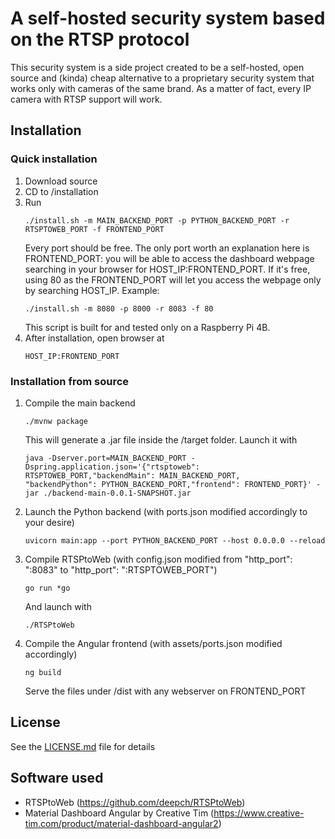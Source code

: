 # A self-hosted security system based on the RTSP protocol

This security system is a side project created to be a self-hosted, open source and 
(kinda) cheap alternative to a proprietary security system that works only with cameras of the same brand.
As a matter of fact, every IP camera with RTSP support will work.

## Installation

### Quick installation

1. Download source
1. CD to /installation
1. Run
   ```
   ./install.sh -m MAIN_BACKEND_PORT -p PYTHON_BACKEND_PORT -r RTSPTOWEB_PORT -f FRONTEND_PORT
   ```
   Every port should be free.
   The only port worth an explanation here is FRONTEND_PORT: you will be able to access 
   the dashboard webpage searching in your browser for HOST_IP:FRONTEND_PORT.
   If it's free, using 80 as the FRONTEND_PORT will let you access the webpage only by searching HOST_IP.
   Example:
    ```
   ./install.sh -m 8080 -p 8000 -r 8083 -f 80
   ```
   This script is built for and tested only on a Raspberry Pi 4B.
1. After installation, open browser at
    ```
    HOST_IP:FRONTEND_PORT
    ```

### Installation from source

1. Compile the main backend
    ```
    ./mvnw package
    ```
    This will generate a .jar file inside the /target folder.
    Launch it with 
    ```
    java -Dserver.port=MAIN_BACKEND_PORT -Dspring.application.json='{"rtsptoweb": RTSPTOWEB_PORT,"backendMain": MAIN_BACKEND_PORT,      "backendPython": PYTHON_BACKEND_PORT,"frontend": FRONTEND_PORT}' -jar ./backend-main-0.0.1-SNAPSHOT.jar
    ```
1. Launch the Python backend (with ports.json modified accordingly to your desire)
    ```
    uvicorn main:app --port PYTHON_BACKEND_PORT --host 0.0.0.0 --reload
    ```
1. Compile RTSPtoWeb (with config.json modified from "http_port": ":8083" to "http_port": ":RTSPTOWEB_PORT")
    ```
    go run *go
    ```
    And launch with
    ```
    ./RTSPtoWeb
    ```
1. Compile the Angular frontend (with assets/ports.json modified accordingly)
    ```
    ng build
    ```
    Serve the files under /dist with any webserver on FRONTEND_PORT

## License

See the [LICENSE.md](LICENSE.md) file for details

## Software used 

- RTSPtoWeb (https://github.com/deepch/RTSPtoWeb)
- Material Dashboard Angular by Creative Tim (https://www.creative-tim.com/product/material-dashboard-angular2)

